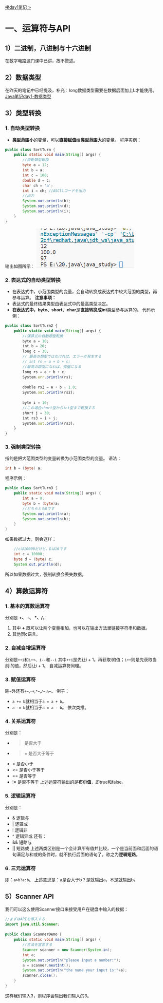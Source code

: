[接day1笔记 >](./Java笔记day1)
# 一、运算符与API
## 1）二进制，八进制与十六进制
在数字电路这门课中已讲，故不赘述。
## 2）数据类型
在昨天的笔记中已经提及，补充：long数据类型需要在数据后面加上L才能使用。
<a href="https://github.com/inabananami/obsidian-backup/blob/main/java%E7%AC%94%E8%AE%B0/Java%E7%AC%94%E8%AE%B0day1.md#2%E6%95%B0%E6%8D%AE%E7%B1%BB%E5%9E%8B" target="_blank">Java笔记day1-数据类型</a>
## 3）类型转换
### 1. 自动类型转换
- **类型范围小**的变量，可以**直接赋值**给**类型范围大**的变量。
程序实例：
```java
public class SortTurn {
    public static void main(String[] args) {
        //自動類型転換
        byte a = 12;
        int b = a;
        int c = 100;
        double d = c;
        char ch = 'a';
        int i = ch; //ASCllコードを出力
        //出力
        System.out.println(b);
        System.out.println(d);
        System.out.println(i);
    }
}

```
输出如图所示：
<img src="./自动类型转换.png">
### 2. 表达式的自动类型转换
- 在表达式中，小范围类型的变量，会自动转换成表达式中较大范围的类型，再参与运算。
**注意事项：**
- 表达式的最终结果类型由表达式中的最高类型决定。
- **在表达式中，byte、short、char**是**直接转换成int**类型参与运算的。
代码示例：
```js
public class SortTurn2 {
    public static void main(String[] args) {
        //演算式の自動類型転換
        byte a = 10;
        int b = 20;
        long c = 30;
        // 最高の類型ではなければ、エラーが発生する
        // int rs = a + b + c;
        //最高の類型になれば、完璧になる
        long rs = a + b + c;
        System.err.println(rs);

        double rs2 = a + b + 1.0;
        System.out.println(rs2);

        byte i = 10;
        //この場合short型からint型まで転換する
        short j = 30; 
        int rs3 = i + j;
        System.out.println(rs3);
    }
}
```
### 3. 强制类型转换
指的是把大范围类型的变量转换为小范围类型的变量。
语法：
```java
int b = (byte) a;
```
程序示例：
```java
public class SortTurn3 {
    public static void main(String[] args) {
        int a = 0;
        byte b = (byte)a;
        //どちらとも0です
        System.out.println(a);
        System.out.println(b);
    }
}
```
如果数据过大，则会这样：
```java
	//cは10000だけど、Dは16です
	int c = 10000;
	byte d = (byte) c;
	System.out.println(d);
```
所以如果数据过大，强制转换会丢失数据。

## 4）算数运算符
### 1. 基本的算数运算符
分别是 **\+、 \-、 \*、\/**。
1. 其中 **\+** 既可以让两个变量相加，也可以在输出方法里链接字符串和数据。
2. 其他同c语言。
### 2. 自减自增运算符
分别是`++i`和`i++`、`i--`和`--i`
其中`++i`是先让i + 1，再获取i的值；`i++`则是先获取当前i的值，然后让i + 1。
自减运算符同理。
### 3. 赋值运算符
除`=`外还有`+=`,`-+`,`*=`,`/=`,`%=`。
例子：
- `a += b`就相当于`a = a + b`。
- `a -= b`就相当于`a = a - b`。
依次类推。
### 4. 关系运算符
分别是：
- >   是否大于
- >=  是否大于等于
- <   是否小于
- <=  是否小于等于
- ==  是否等于
- !=  是否不等于
上述运算符输出的是**布尔值**，即true和false。
### 5. 逻辑运算符
分别是：
- & 逻辑与
- |  逻辑或
- !  逻辑非
- ^  逻辑异或
还有：
- && 短路与
- || 短路或
上述两类区别是一个会计算所有值并比较，一个是当前面和后面的语句满足与和或的条件时，就不执行后面的语句了。称之为**逻辑短路**。
### 6. 三元运算符
即：`a>b?a:b`。
上述意思是：a是否大于b？是就输出a，不是就输出b。
## 5）Scanner API
我们可以这么使用Scanner接口来接受用户在键盘中输入的数据：
```java
//まずはAPIを導入する
import java.util.Scanner;

public class ScannerDemo {
    public static void main(String[] args) {
        //方法を宣言する
        Scanner scanner = new Scanner(System.in);
        int a;
        System.out.println("please input a number:");        
        a = scanner.nextInt();
        System.out.println("the nume your input is:"+a);
        scanner.close();
    }   
}
```
这样我们输入3，则程序会输出我们输入的3。